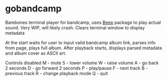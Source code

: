  # gobandcamp

 Barebones terminal player for bandcamp, uses [Beep](https://github.com/faiface/beep/) package to play actual sound.
 Very WIP, will likely crash. Clears terminal window to display metadata

 At the start waits for user to input valid bandcamp album link, parses info from page, plays full album.
 After playback starts, displays parsed metadata and album cover as ASCII art.

Controls disabled
	M - mute
	S - lower volume
    W - raise volume
	A - go back 2 seconds
	D - go forward 2 seconds
	P - play/pause
	F - next track
    B - previous track
    R - change playback mode
    Q - quit
